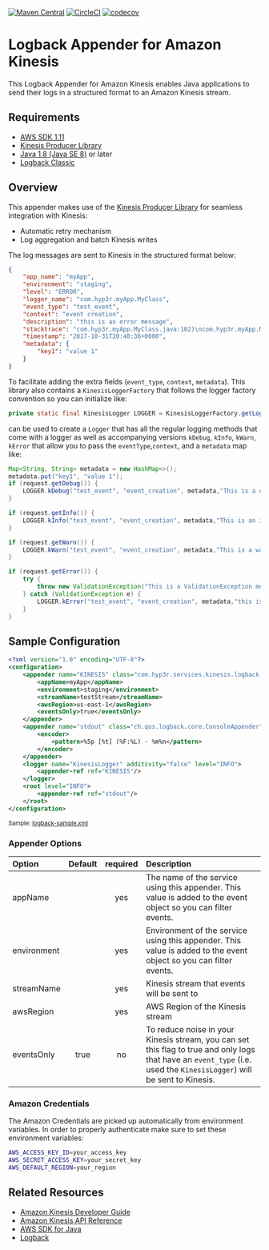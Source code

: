 [![Maven Central](https://img.shields.io/maven-central/v/com.hyp3r/kinesis-logback-appender.svg)](http://search.maven.org/#search%7Cgav%7C1%7Cg%3A%22com.hyp3r%22%20AND%20a%3A%22kinesis-logback-appender%22)
[![CircleCI](https://circleci.com/gh/hyp3rventures/kinesis-logback-appender.svg?style=shield&circle-token=:circle-token)](https://circleci.com/gh/hyp3rventures/kinesis-logback-appender)
[![codecov](https://codecov.io/gh/hyp3rventures/kinesis-logback-appender/branch/master/graph/badge.svg)](https://codecov.io/gh/hyp3rventures/kinesis-logback-appender)

# Logback Appender for Amazon Kinesis
This Logback Appender for Amazon Kinesis enables Java applications to send their logs in a structured format to an Amazon Kinesis stream. 

## Requirements
* [AWS SDK 1.11](https://mvnrepository.com/artifact/com.amazonaws/aws-java-sdk/1.11.221)
* [Kinesis Producer Library](https://mvnrepository.com/artifact/com.amazonaws/amazon-kinesis-producer/0.12.5)
* [Java 1.8 (Java SE 8)](http://www.oracle.com/technetwork/java/javase/documentation/jdk8-doc-downloads-2133158.html) or later
* [Logback Classic](https://mvnrepository.com/artifact/ch.qos.logback/logback-classic/1.2.3)

## Overview
This appender makes use of the [Kinesis Producer Library](http://docs.aws.amazon.com/streams/latest/dev/developing-producers-with-kpl.html) for seamless integration with Kinesis:
* Automatic retry mechanism
* Log aggregation and batch Kinesis writes

The log messages are sent to Kinesis in the structured format below:
```json
{
    "app_name": "myApp",
    "environment": "staging",
    "level": "ERROR",
    "logger_name": "com.hyp3r.myApp.MyClass",
    "event_type": "test_event",
    "context": "event creation",
    "description": "this is an error message",
    "stacktrace": "com.hyp3r.myApp.MyClass.java:102)\ncom.hyp3r.myApp.MyClass.java:72)\n",
    "timestamp": "2017-10-31T20:40:36+0000",
    "metadata": {
        "key1": "value 1"
    }
}
```

To facilitate adding the extra fields (`event_type`, `context`, `metadata`). This library also contains a 
`KinesisLoggerFactory` that follows the logger factory convention so you can initialize like:
```java
private static final KinesisLogger LOGGER = KinesisLoggerFactory.getLogger(MyClass.class);
``` 
can be used to create a `Logger` that has all the regular logging methods that come with a logger as well as 
accompanying versions `kDebug`, `kInfo`, `kWarn`, `kError` that allow you to pass the `eventType`,`context`, and 
a `metadata` map like:
```java
Map<String, String> metadata = new HashMap<>();
metadata.put("key1", "value 1");
if (request.getDebug()) {
    LOGGER.kDebug("test_event", "event_creation", metadata,"This is a debug message");
}

if (request.getInfo()) {
    LOGGER.kInfo("test_event", "event_creation", metadata,"This is an info message");
}

if (request.getWarn()) {
    LOGGER.kWarn("test_event", "event_creation", metadata,"This is a warn message");
}

if (request.getError()) {
    try {
        throw new ValidationException("This is a ValidationException message");
    } catch (ValidationException e) {
        LOGGER.kError("test_event", "event_creation", metadata,"this is an error message", e);
    }
}
```

## Sample Configuration
```xml
<?xml version="1.0" encoding="UTF-8"?>
<configuration>
    <appender name="KINESIS" class="com.hyp3r.services.kinesis.logback.KinesisAppender">
        <appName>myApp</appName>
        <environment>staging</environment>
        <streamName>testStream</streamName>
        <awsRegion>us-east-1</awsRegion>
        <eventsOnly>true</eventsOnly>
    </appender>
    <appender name="stdout" class="ch.qos.logback.core.ConsoleAppender">
        <encoder>
            <pattern>%5p [%t] (%F:%L) - %m%n</pattern>
        </encoder>
    </appender>
    <logger name="KinesisLogger" additivity="false" level="INFO">
        <appender-ref ref="KINESIS"/>
    </logger>
    <root level="INFO">
        <appender-ref ref="stdout"/>
    </root>
</configuration>
``` 
<sub>Sample: [logback-sample.xml](src/main/resources/logback-sample.xml)</sub>

### Appender Options
| **Option** | **Default** | **required** | **Description**
|:-----------|:-----------:|:------------:|:---------------
|  appName   |             |      yes     | The name of the service using this appender. This value is added to the event object so you can filter events. 
| environment|             |      yes     | Environment of the service using this appender. This value is added to the event object so you can filter events.
| streamName |             |      yes     | Kinesis stream that events will be sent to
|  awsRegion |             |      yes     | AWS Region of the Kinesis stream
| eventsOnly |     true    |      no      | To reduce noise in your Kinesis stream, you can set this flag to true and only logs that have an `event_type` (i.e. used the `KinesisLogger`) will be sent to Kinesis.

### Amazon Credentials
The Amazon Credentials are picked up automatically from environment variables. In order to properly authenticate make sure to set these environment variables:
```bash
AWS_ACCESS_KEY_ID=your_access_key
AWS_SECRET_ACCESS_KEY=your_secret_key
AWS_DEFAULT_REGION=your_region
``` 

## Related Resources
* [Amazon Kinesis Developer Guide](http://docs.aws.amazon.com/kinesis/latest/dev/introduction.html)  
* [Amazon Kinesis API Reference](http://docs.aws.amazon.com/kinesis/latest/APIReference/Welcome.html)
* [AWS SDK for Java](http://aws.amazon.com/sdkforjava)
* [Logback](https://logback.qos.ch/)